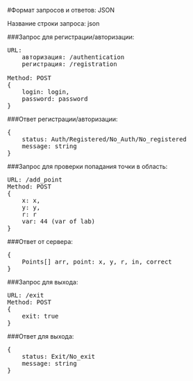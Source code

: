 #Формат запросов и ответов: JSON

Название строки запроса: json

###Запрос для регистрации/авторизации:
<pre>
URL:
    авторизация: /authentication
    регистрация: /registration
    
Method: POST
{
	login: login,
	password: password
}
</pre>

###Ответ регистрации/авторизации:
<pre>
{
	status: Auth/Registered/No_Auth/No_registered
	message: string
}
</pre>

###Запрос для проверки попадания точки в область:
<pre>
URL: /add_point
Method: POST
{
	x: x,
	y: y,
	r: r
	var: 44 (var of lab)
}
</pre>

###Ответ от сервера:
<pre>
{
	Points[] arr, point: x, y, r, in, correct
}
</pre>

###Запрос для выхода:
<pre>
URL: /exit
Method: POST
{
	exit: true
}
</pre>

###Ответ для выхода:
<pre>
{
	status: Exit/No_exit
	message: string
}
</pre>